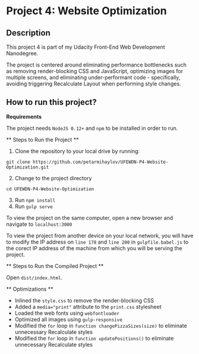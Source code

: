 # Project 4: Website Optimization

## Description
This project 4 is part of my Udacity Front-End Web Development Nanodegree.

The project is centered around eliminating performance bottlenecks such as
removing render-blocking CSS and JavaScript, optimizing images for multiple
screens, and eliminating under-performant code - specifically, avoiding
triggering Recalculate Layout when performing style changes.

## How to run this project?

**Requirements**

The project needs `NodeJS 0.12+` and `npm` to be installed in order to run.

** Steps to Run the Project **

1. Clone the repository to your local drive by running:

  `git clone https://github.com/petarmihaylov/UFEWDN-P4-Website-Optimization.git`

2. Change to the project directory

  `cd UFEWDN-P4-Website-Optimization`

3. Run `npm install`
4. Run `gulp serve`

To view the project on the same computer, open a new browser and navigate to `localhost:3000`

To view the project from another device on your local network, you will have to modify the IP address on `line 178` and `line 200` in `gulpfile.babel.js` to the
corect IP address of the machine from which you will be serving the project.

** Steps to Run the Compiled Project **

Open `dist/index.html`.

** Optimizations **
+ Inlined the `style.css` to remove the render-blocking CSS
+ Added a `media="print"` attribute to the `print.css` stylesheet
+ Loaded the web fonts using `webfontloader`
+ Optimized all images using `gulp-responsive`
+ Modified the `for` loop in `function changePizzaSizes(size)` to eliminate unnecessary Recalculate styles
+ Modified the `for` loop in `function updatePositions()` to eliminate unnecessary Recalculate styles

